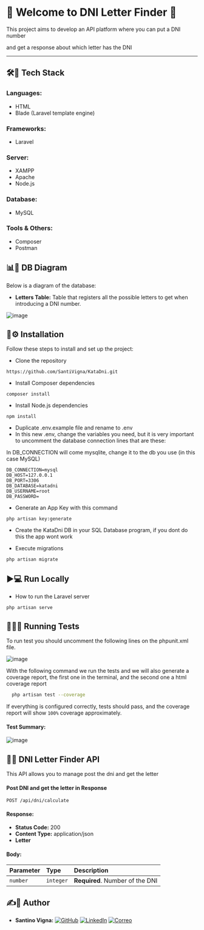# 🪪 Welcome to DNI Letter Finder 🪪

This project aims to develop an API platform where you can put a DNI number

and get a response about which letter has the DNI

---
## 🛠️🚀 Tech Stack

### **Languages**:
- HTML
- Blade (Laravel template engine)

### **Frameworks**:
- Laravel

### **Server**:
- XAMPP
- Apache
- Node.js

### **Database**:
- MySQL

### **Tools & Others**:
- Composer
- Postman

## 📊📁 DB Diagram
Below is a diagram of the database:

- **Letters Table:** Table that registers all the possible letters to get when introducing a DNI number.

![image](https://github.com/user-attachments/assets/21f90591-ba4b-4518-9f6d-31c93ba532f5)

## 🔧⚙️ Installation

Follow these steps to install and set up the project:

- Clone the repository
```
https://github.com/SantiVigna/KataDni.git
```

- Install Composer dependencies

```
composer install
```
- Install Node.js dependencies

```
npm install
```
- Duplicate .env.example file and rename to .env
- In this new .env, change the variables you need, but it is very important to uncomment the database connection lines that are these:
 
In DB_CONNECTION will come mysqlite, change it to the db you use (in this case MySQL)

```
DB_CONNECTION=mysql
DB_HOST=127.0.0.1
DB_PORT=3306
DB_DATABASE=katadni
DB_USERNAME=root
DB_PASSWORD=
```
 - Generate an App Key with this command 
```
php artisan key:generate 
```
- Create the KataDni DB in your SQL Database program, if you dont do this the app wont work

- Execute migrations  
```
php artisan migrate
```

## ▶️💻 Run Locally
- How to run the Laravel server  
```
php artisan serve
```

## 🏃‍♂️🧪 Running Tests

To run test you should uncomment the following lines on the phpunit.xml file.

![image](https://res.cloudinary.com/dierpqujk/image/upload/v1733829455/imagen_2024-12-10_121742908_b3mfqm.png)


With the following command we run the tests and we will also generate a coverage report, the first one in the terminal, and the second one a html coverage report

```bash
  php artisan test --coverage
```

If everything is configured correctly, tests should pass, and the coverage report will show `100%` coverage approximately.

#### Test Summary:
![image](https://github.com/user-attachments/assets/ba688f25-536b-4991-9190-bb2aa7e4b3c6)


## 📡🌐 DNI Letter Finder API

This API allows you to manage post the dni and get the letter  

#### Post DNI and get the letter in Response

```http
POST /api/dni/calculate
```

#### Response:
- **Status Code:** 200
- **Content Type:** application/json
- **Letter**

#### Body: 

| Parameter | Type     | Description                    |
| :-------- | :------- | :-------------------------     |
| `number` | `integer` | **Required**. Number of the DNI |



## ✍️🙍 Author

- **Santino Vigna:**
[![GitHub](https://img.shields.io/badge/GitHub-Perfil-black?style=flat-square&logo=github)](https://github.com/SantiVigna)
[![LinkedIn](https://img.shields.io/badge/LinkedIn-Perfil-blue?style=flat-square&logo=linkedin)](www.linkedin.com/in/miguel-garcía-lópez-609136284)
[![Correo](https://img.shields.io/badge/Email-Contacto-red?style=flat-square&logo=gmail)](mailto:ynotvigna@gmail.com)
